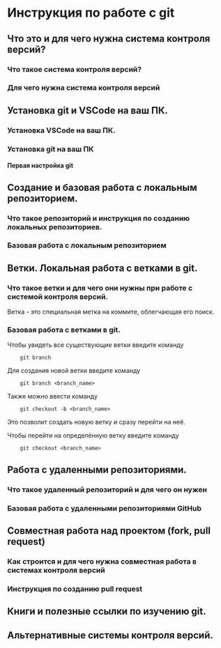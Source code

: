 # Инструкция по работе с git

## Что это и для чего нужна система контроля версий?

### Что такое система контроля версий?

### Для чего нужна система контроля версий

## Установка git и VSCode на ваш ПК.

### Установка VSCode на ваш ПК.

### Установка git на ваш ПК

#### Первая настройка git

## Создание и базовая работа с локальным репозиторием.

### Что такое репозиторий и инструкция по созданию локальных репозиториев.

### Базовая работа с локальным репозиторием

## Ветки. Локальная работа с ветками в git.

### Что такое ветки и для чего они нужны при работе с системой контроля версий.

Ветка - это специальная метка на коммите, облегчающая его поиск. 

### Базовая работа с ветками в git.

Чтобы увидеть все существующие ветки введите команду
```
    git branch
```

Для создания новой ветки введите команду 
```
    git branch <branch_name>
```

Также можно ввести команду
```
    git checkout -b <branch_name>
```
Это позволит создать новую ветку и сразу перейти на неё.

Чтобы перейти на определённую ветку введите команду
```
    git checkout <branch_name>
```
## Работа с удаленными репозиториями.

### Что такое удаленный репозиторий и для чего он нужен

### Базовая работа с удаленными репозиториями GitHub

## Совместная работа над проектом (fork, pull request)

### Как строится и для чего нужна совместная работа в системах контроля версий

### Инструкция по созданию pull request

## Книги и полезные ссылки по изучению git.

## Альтернативные системы контроля версий.
